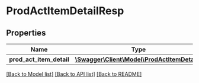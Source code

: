 # ProdActItemDetailResp

## Properties
Name | Type | Description | Notes
------------ | ------------- | ------------- | -------------
**prod_act_item_detail** | [**\Swagger\Client\Model\ProdActItemDetail[]**](ProdActItemDetail.md) |  | [optional] 

[[Back to Model list]](../README.md#documentation-for-models) [[Back to API list]](../README.md#documentation-for-api-endpoints) [[Back to README]](../README.md)


